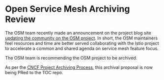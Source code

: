# Open Service Mesh Archiving Review

The OSM team recently made an announcement on the project blog site [updating the community on the OSM project](https://openservicemesh.io/blog/osm-project-update/). In short, the OSM maintainers feel resources and time are better served collaborating with the Istio project to accelerate a common and shared agenda on service mesh feature focus.

The OSM team is recommending the OSM project to be archived.

As per the [CNCF Project Archiving Process](https://github.com/cncf/toc/blob/main/process/archiving.md), this archival proposal is now being PRed to the TOC repo.
